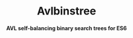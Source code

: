 <h1 align="center">
  Avlbinstree
</h1>

<h4 align="center">
  AVL self-balancing binary search trees for ES6
</h4>
